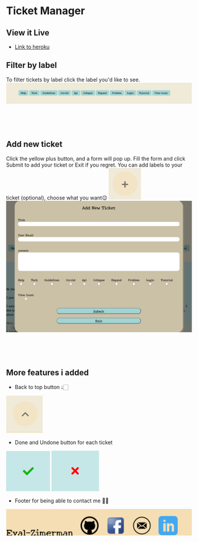 # Ticket Manager

## View it Live

- [Link to heroku](https://eyal-ticket-manager.herokuapp.com/)

## Filter by label

To filter tickets by label click the label you'd like to see.
![labels](./readme-files/labels.png)

<br/>
<br/>
<br/>

## Add new ticket

Click the yellow plus button, and a form will pop up.
Fill the form and click Submit to add your ticket or Exit if you regret.
You can add labels to your ticket (optional), choose what you want😉
![plus-button](./readme-files/plusbtn.png)
![new-ticket](./readme-files/newticket.png)

<br/>
<br/>
<br/>

## More features i added

- Back to top button 👆🏻

![up-button](./readme-files/upbtn.png)

- Done and Undone button for each ticket

![done-button](./readme-files/v.png) ![undone-button](./readme-files/x.png)

- Footer for being able to contact me 📱😃

![footer](./readme-files/footer.png)
